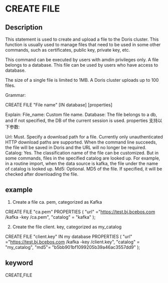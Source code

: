 <!-- 
Licensed to the Apache Software Foundation (ASF) under one
or more contributor license agreements.  See the NOTICE file
distributed with this work for additional information
regarding copyright ownership.  The ASF licenses this file
to you under the Apache License, Version 2.0 (the
"License"); you may not use this file except in compliance
with the License.  You may obtain a copy of the License at

  http://www.apache.org/licenses/LICENSE-2.0

Unless required by applicable law or agreed to in writing,
software distributed under the License is distributed on an
"AS IS" BASIS, WITHOUT WARRANTIES OR CONDITIONS OF ANY
KIND, either express or implied.  See the License for the
specific language governing permissions and limitations
under the License.
-->

# CREATE FILE
## Description

This statement is used to create and upload a file to the Doris cluster.
This function is usually used to manage files that need to be used in some other commands, such as certificates, public key, private key, etc.

This command can be executed by users with amdin privileges only.
A file belongs to a database. This file can be used by users who have access to database.

The size of a single file is limited to 1MB.
A Doris cluster uploads up to 100 files.

Grammar:

CREATE FILE "File name" [IN database]
[properties]

Explain:
File_name: Custom file name.
Database: The file belongs to a db, and if not specified, the DB of the current session is used.
properties 支持以下参数:

Url: Must. Specify a download path for a file. Currently only unauthenticated HTTP download paths are supported. When the command line succeeds, the file will be saved in Doris and the URL will no longer be required.
Catalog: Yes. The classification name of the file can be customized. But in some commands, files in the specified catalog are looked up. For example, in a routine import, when the data source is kafka, the file under the name of catalog is looked up.
Md5: Optional. MD5 of the file. If specified, it will be checked after downloading the file.

## example

1. Create a file ca. pem, categorized as Kafka

CREATE FILE "ca.pem"
PROPERTIES
(
"url" ="https://test.bj.bcebos.com /kafka -key /ca.pem",
"catalog" = "kafka"
);

2. Create the file client. key, categorized as my_catalog

CREATE FILE "client.key"
IN my database
PROPERTIES
(
"url" ="https://test.bj.bcebos.com /kafka -key /client.key",
"catalog" = "my_catalog",
"md5"= "b5bb901bf1099205b39a46ac3557dd9"
);

## keyword
CREATE,FILE
